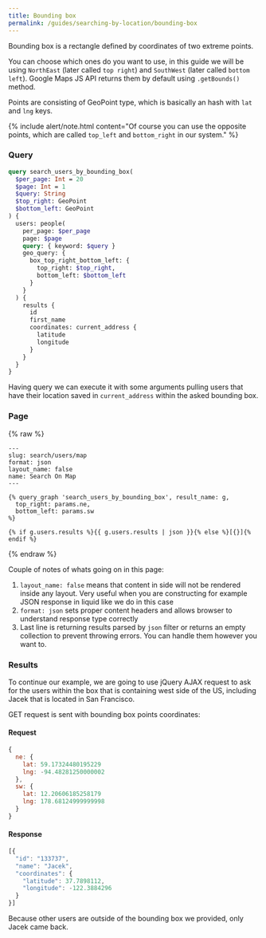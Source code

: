 ```yaml
---
title: Bounding box
permalink: /guides/searching-by-location/bounding-box
---
```


Bounding box is a rectangle defined by coordinates of two extreme points.

You can choose which ones do you want to use, in this guide we will be using `NorthEast` (later called `top right`) and `SouthWest` (later called `bottom left`). Google Maps JS API returns them by default using `.getBounds()` method.

Points are consisting of GeoPoint type, which is basically an hash with `lat` and `lng` keys.

{% include alert/note.html content="Of course you can use the opposite points, which are called `top_left` and `bottom_right` in our system." %}

### Query

```graphql
query search_users_by_bounding_box(
  $per_page: Int = 20
  $page: Int = 1
  $query: String
  $top_right: GeoPoint
  $bottom_left: GeoPoint
) {
  users: people(
    per_page: $per_page
    page: $page
    query: { keyword: $query }
    geo_query: {
      box_top_right_bottom_left: {
        top_right: $top_right,
        bottom_left: $bottom_left
      }
    }
  ) {
    results {
      id
      first_name
      coordinates: current_address {
        latitude
        longitude
      }
    }
  }
}
```

Having query we can execute it with some arguments pulling users that have their location saved in `current_address` within the asked bounding box. 

### Page
{% raw %}
```liquid
---
slug: search/users/map
format: json
layout_name: false
name: Search On Map
---

{% query_graph 'search_users_by_bounding_box', result_name: g,
  top_right: params.ne,
  bottom_left: params.sw
%}

{% if g.users.results %}{{ g.users.results | json }}{% else %}[{}]{% endif %}
```
{% endraw %}

Couple of notes of whats going on in this page:
1. `layout_name: false` means that content in side will not be rendered inside any layout. Very useful when you are constructing for example JSON response in liquid like we do in this case
2. `format: json` sets proper content headers and allows browser to understand response type correctly
3. Last line is returning results parsed by `json` filter or returns an empty collection to prevent throwing errors. You can handle them however you want to.

### Results

To continue our example, we are going to use jQuery AJAX request to ask for the users within the box that is containing west side of the US, including Jacek that is located in San Francisco.

GET request is sent with bounding box points coordinates:

#### Request
```js
{
  ne: {
    lat: 59.17324480195229
    lng: -94.48281250000002
  },
  sw: {
    lat: 12.20606185258179
    lng: 178.68124999999998
  }
}
```

#### Response
```js
[{
  "id": "133737",
  "name": "Jacek",
  "coordinates": {
    "latitude": 37.7898112,
    "longitude": -122.3884296
  }
}]
```

Because other users are outside of the bounding box we provided, only Jacek came back.
